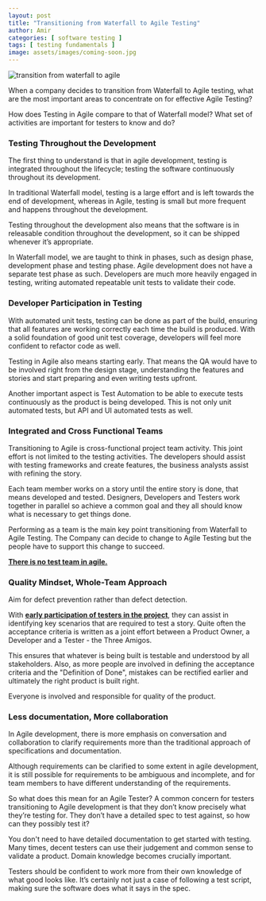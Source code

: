 ```yaml
---
layout: post
title: "Transitioning from Waterfall to Agile Testing"
author: Amir
categories: [ software testing ]
tags: [ testing fundamentals ]
image: assets/images/coming-soon.jpg
---
```


![transition from waterfall to agile](http://69.164.212.71/wp-content/uploads/2016/07/transition-from-agile-to-waterfall.jpeg)

When a company decides to transition from Waterfall to Agile testing, what are the most important areas to concentrate on for effective Agile Testing?

How does Testing in Agile compare to that of Waterfall model? What set of activities are important for testers to know and do?

### Testing Throughout the Development

The first thing to understand is that in agile development, testing is integrated throughout the lifecycle; testing the software continuously throughout its development.

In traditional Waterfall model, testing is a large effort and is left towards the end of development, whereas in Agile, testing is small but more frequent and happens throughout the development.

Testing throughout the development also means that the software is in releasable condition throughout the development, so it can be shipped whenever it’s appropriate.

In Waterfall model, we are taught to think in phases, such as design phase, development phase and testing phase. Agile development does not have a separate test phase as such. Developers are much more heavily engaged in testing, writing automated repeatable unit tests to validate their code.

### Developer Participation in Testing

With automated unit tests, testing can be done as part of the build, ensuring that all features are working correctly each time the build is produced. With a solid foundation of good unit test coverage, developers will feel more confident to refactor code as well.

Testing in Agile also means starting early. That means the QA would have to be involved right from the design stage, understanding the features and stories and start preparing and even writing tests upfront.

Another important aspect is Test Automation to be able to execute tests continuously as the product is being developed. This is not only unit automated tests, but API and UI automated tests as well.

### Integrated and Cross Functional Teams

Transitioning to Agile is cross-functional project team activity. This joint effort is not limited to the testing activities. The developers should assist with testing frameworks and create features, the business analysts assist with refining the story.

Each team member works on a story until the entire story is done, that means developed and tested. Designers, Developers and Testers work together in parallel so achieve a common goal and they all should know what is necessary to get things done.

Performing as a team is the main key point transitioning from Waterfall to Agile Testing. The Company can decide to change to Agile Testing but the people have to support this change to succeed.

**[There is no test team in agile.](http://www.testingexcellence.com/there-is-no-qa-team-in-agile/)**

### Quality Mindset, Whole-Team Approach

Aim for defect prevention rather than defect detection.

With **[early participation of testers in the project](http://www.testingexcellence.com/can-testers-add-value-agile-projects/)**, they can assist in identifying key scenarios that are required to test a story. Quite often the acceptance criteria is written as a joint effort between a Product Owner, a Developer and a Tester - the Three Amigos.

This ensures that whatever is being built is testable and understood by all stakeholders. Also, as more people are involved in defining the acceptance criteria and the "Definition of Done", mistakes can be rectified earlier and ultimately the right product is built right.

Everyone is involved and responsible for quality of the product.

### Less documentation, More collaboration

In Agile development, there is more emphasis on conversation and collaboration to clarify requirements more than the traditional approach of specifications and documentation.

Although requirements can be clarified to some extent in agile development, it is still possible for requirements to be ambiguous and incomplete, and for team members to have different understanding of the requirements.

So what does this mean for an Agile Tester? A common concern for testers transitioning to Agile development is that they don’t know precisely what they’re testing for. They don’t have a detailed spec to test against, so how can they possibly test it?

You don't need to have detailed documentation to get started with testing. Many times, decent testers can use their judgement and common sense to validate a product. Domain knowledge becomes crucially important.

Testers should be confident to work more from their own knowledge of what good looks like. It’s certainly not just a case of following a test script, making sure the software does what it says in the spec.